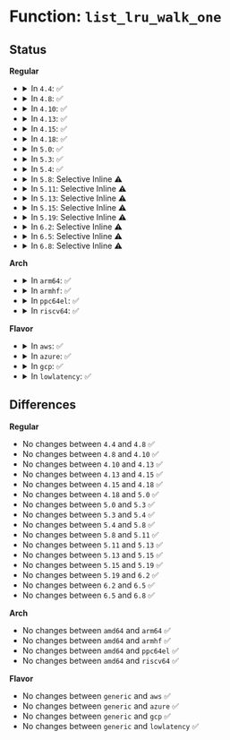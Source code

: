 # Function: <code>list_lru_walk_one</code>

## Status
<b>Regular</b>
<ul>
<li>
<details>
<summary>In <code>4.4</code>: ✅</summary>

```c
long unsigned int list_lru_walk_one(struct list_lru *lru, int nid, struct mem_cgroup *memcg, list_lru_walk_cb isolate, void *cb_arg, long unsigned int *nr_to_walk);
```

**Collision:** Unique Global

**Inline:** No

**Transformation:** False

**Instances:**

```
In mm/list_lru.c (ffffffff811b92b0)
Location: mm/list_lru.c:259
Inline: False
Direct callers:
  - mm/workingset.c:scan_shadow_nodes
  - fs/dcache.c:prune_dcache_sb
  - fs/inode.c:prune_icache_sb
```
**Symbols:**

```
ffffffff811b92b0-ffffffff811b92d5: list_lru_walk_one (STB_GLOBAL)
```
</details>
</li>
<li>
<details>
<summary>In <code>4.8</code>: ✅</summary>

```c
long unsigned int list_lru_walk_one(struct list_lru *lru, int nid, struct mem_cgroup *memcg, list_lru_walk_cb isolate, void *cb_arg, long unsigned int *nr_to_walk);
```

**Collision:** Unique Global

**Inline:** No

**Transformation:** False

**Instances:**

```
In mm/list_lru.c (ffffffff811d35b0)
Location: mm/list_lru.c:259
Inline: False
Direct callers:
  - mm/workingset.c:scan_shadow_nodes
  - fs/dcache.c:prune_dcache_sb
  - fs/inode.c:prune_icache_sb
```
**Symbols:**

```
ffffffff811d35b0-ffffffff811d35d5: list_lru_walk_one (STB_GLOBAL)
```
</details>
</li>
<li>
<details>
<summary>In <code>4.10</code>: ✅</summary>

```c
long unsigned int list_lru_walk_one(struct list_lru *lru, int nid, struct mem_cgroup *memcg, list_lru_walk_cb isolate, void *cb_arg, long unsigned int *nr_to_walk);
```

**Collision:** Unique Global

**Inline:** No

**Transformation:** False

**Instances:**

```
In mm/list_lru.c (ffffffff811e3460)
Location: mm/list_lru.c:259
Inline: False
Direct callers:
  - mm/workingset.c:scan_shadow_nodes
  - fs/dcache.c:prune_dcache_sb
  - fs/inode.c:prune_icache_sb
```
**Symbols:**

```
ffffffff811e3460-ffffffff811e3485: list_lru_walk_one (STB_GLOBAL)
```
</details>
</li>
<li>
<details>
<summary>In <code>4.13</code>: ✅</summary>

```c
long unsigned int list_lru_walk_one(struct list_lru *lru, int nid, struct mem_cgroup *memcg, list_lru_walk_cb isolate, void *cb_arg, long unsigned int *nr_to_walk);
```

**Collision:** Unique Global

**Inline:** No

**Transformation:** False

**Instances:**

```
In mm/list_lru.c (ffffffff811ed8a0)
Location: mm/list_lru.c:257
Inline: False
Direct callers:
  - mm/workingset.c:scan_shadow_nodes
  - fs/dcache.c:prune_dcache_sb
  - fs/inode.c:prune_icache_sb
```
**Symbols:**

```
ffffffff811ed8a0-ffffffff811ed8c5: list_lru_walk_one (STB_GLOBAL)
```
</details>
</li>
<li>
<details>
<summary>In <code>4.15</code>: ✅</summary>

```c
long unsigned int list_lru_walk_one(struct list_lru *lru, int nid, struct mem_cgroup *memcg, list_lru_walk_cb isolate, void *cb_arg, long unsigned int *nr_to_walk);
```

**Collision:** Unique Global

**Inline:** No

**Transformation:** False

**Instances:**

```
In mm/list_lru.c (ffffffff81203d00)
Location: mm/list_lru.c:258
Inline: False
Direct callers:
  - mm/workingset.c:scan_shadow_nodes
  - fs/dcache.c:prune_dcache_sb
  - fs/inode.c:prune_icache_sb
```
**Symbols:**

```
ffffffff81203d00-ffffffff81203d25: list_lru_walk_one (STB_GLOBAL)
```
</details>
</li>
<li>
<details>
<summary>In <code>4.18</code>: ✅</summary>

```c
long unsigned int list_lru_walk_one(struct list_lru *lru, int nid, struct mem_cgroup *memcg, list_lru_walk_cb isolate, void *cb_arg, long unsigned int *nr_to_walk);
```

**Collision:** Unique Global

**Inline:** No

**Transformation:** False

**Instances:**

```
In mm/list_lru.c (ffffffff81224890)
Location: mm/list_lru.c:259
Inline: False
Direct callers:
  - mm/workingset.c:scan_shadow_nodes
  - fs/dcache.c:prune_dcache_sb
  - fs/inode.c:prune_icache_sb
```
**Symbols:**

```
ffffffff81224890-ffffffff812248b5: list_lru_walk_one (STB_GLOBAL)
```
</details>
</li>
<li>
<details>
<summary>In <code>5.0</code>: ✅</summary>

```c
long unsigned int list_lru_walk_one(struct list_lru *lru, int nid, struct mem_cgroup *memcg, list_lru_walk_cb isolate, void *cb_arg, long unsigned int *nr_to_walk);
```

**Collision:** Unique Global

**Inline:** No

**Transformation:** False

**Instances:**

```
In mm/list_lru.c (ffffffff81237c30)
Location: mm/list_lru.c:270
Inline: False
Direct callers:
  - mm/list_lru.c:list_lru_walk_node
  - fs/dcache.c:prune_dcache_sb
  - fs/inode.c:prune_icache_sb
```
**Symbols:**

```
ffffffff81237c30-ffffffff81237ca2: list_lru_walk_one (STB_GLOBAL)
```
</details>
</li>
<li>
<details>
<summary>In <code>5.3</code>: ✅</summary>

```c
long unsigned int list_lru_walk_one(struct list_lru *lru, int nid, struct mem_cgroup *memcg, list_lru_walk_cb isolate, void *cb_arg, long unsigned int *nr_to_walk);
```

**Collision:** Unique Global

**Inline:** No

**Transformation:** False

**Instances:**

```
In mm/list_lru.c (ffffffff812491b0)
Location: mm/list_lru.c:268
Inline: False
Direct callers:
  - mm/list_lru.c:list_lru_walk_node
  - fs/dcache.c:prune_dcache_sb
  - fs/inode.c:prune_icache_sb
```
**Symbols:**

```
ffffffff812491b0-ffffffff81249221: list_lru_walk_one (STB_GLOBAL)
```
</details>
</li>
<li>
<details>
<summary>In <code>5.4</code>: ✅</summary>

```c
long unsigned int list_lru_walk_one(struct list_lru *lru, int nid, struct mem_cgroup *memcg, list_lru_walk_cb isolate, void *cb_arg, long unsigned int *nr_to_walk);
```

**Collision:** Unique Global

**Inline:** No

**Transformation:** False

**Instances:**

```
In mm/list_lru.c (ffffffff81257600)
Location: mm/list_lru.c:268
Inline: False
Direct callers:
  - mm/list_lru.c:list_lru_walk_node
  - fs/dcache.c:prune_dcache_sb
  - fs/inode.c:prune_icache_sb
```
**Symbols:**

```
ffffffff81257600-ffffffff81257671: list_lru_walk_one (STB_GLOBAL)
```
</details>
</li>
<li>
<details>
<summary>In <code>5.8</code>: Selective Inline ⚠️</summary>

```c
long unsigned int list_lru_walk_one(struct list_lru *lru, int nid, struct mem_cgroup *memcg, list_lru_walk_cb isolate, void *cb_arg, long unsigned int *nr_to_walk);
```

**Collision:** Unique Global

**Inline:** Selective

**Transformation:** False

**Instances:**

```
In mm/list_lru.c (ffffffff81285d75)
Location: mm/list_lru.c:258
Inline: True
Inline callers:
  - mm/list_lru.c:list_lru_walk_node
Direct callers:
  - fs/dcache.c:prune_dcache_sb
  - fs/inode.c:prune_icache_sb
```
**Symbols:**

```
ffffffff81285d00-ffffffff81285d6e: list_lru_walk_one (STB_GLOBAL)
```
</details>
</li>
<li>
<details>
<summary>In <code>5.11</code>: Selective Inline ⚠️</summary>

```c
long unsigned int list_lru_walk_one(struct list_lru *lru, int nid, struct mem_cgroup *memcg, list_lru_walk_cb isolate, void *cb_arg, long unsigned int *nr_to_walk);
```

**Collision:** Unique Global

**Inline:** Selective

**Transformation:** False

**Instances:**

```
In mm/list_lru.c (ffffffff81290051)
Location: mm/list_lru.c:258
Inline: True
Inline callers:
  - mm/list_lru.c:list_lru_walk_node
Direct callers:
  - fs/dcache.c:prune_dcache_sb
  - fs/inode.c:prune_icache_sb
```
**Symbols:**

```
ffffffff8128ffc0-ffffffff8129002e: list_lru_walk_one (STB_GLOBAL)
```
</details>
</li>
<li>
<details>
<summary>In <code>5.13</code>: Selective Inline ⚠️</summary>

```c
long unsigned int list_lru_walk_one(struct list_lru *lru, int nid, struct mem_cgroup *memcg, list_lru_walk_cb isolate, void *cb_arg, long unsigned int *nr_to_walk);
```

**Collision:** Unique Global

**Inline:** Selective

**Transformation:** False

**Instances:**

```
In mm/list_lru.c (ffffffff812956a1)
Location: mm/list_lru.c:258
Inline: True
Inline callers:
  - mm/list_lru.c:list_lru_walk_node
Direct callers:
  - fs/dcache.c:prune_dcache_sb
  - fs/inode.c:prune_icache_sb
```
**Symbols:**

```
ffffffff81295610-ffffffff8129567e: list_lru_walk_one (STB_GLOBAL)
```
</details>
</li>
<li>
<details>
<summary>In <code>5.15</code>: Selective Inline ⚠️</summary>

```c
long unsigned int list_lru_walk_one(struct list_lru *lru, int nid, struct mem_cgroup *memcg, list_lru_walk_cb isolate, void *cb_arg, long unsigned int *nr_to_walk);
```

**Collision:** Unique Global

**Inline:** Selective

**Transformation:** False

**Instances:**

```
In mm/list_lru.c (ffffffff812d5d11)
Location: mm/list_lru.c:258
Inline: True
Inline callers:
  - mm/list_lru.c:list_lru_walk_node
Direct callers:
  - fs/dcache.c:prune_dcache_sb
  - fs/inode.c:prune_icache_sb
```
**Symbols:**

```
ffffffff812d5c80-ffffffff812d5cee: list_lru_walk_one (STB_GLOBAL)
```
</details>
</li>
<li>
<details>
<summary>In <code>5.19</code>: Selective Inline ⚠️</summary>

```c
long unsigned int list_lru_walk_one(struct list_lru *lru, int nid, struct mem_cgroup *memcg, list_lru_walk_cb isolate, void *cb_arg, long unsigned int *nr_to_walk);
```

**Collision:** Unique Global

**Inline:** Selective

**Transformation:** False

**Instances:**

```
In mm/list_lru.c (ffffffff813350a9)
Location: mm/list_lru.c:268
Inline: True
Inline callers:
  - mm/list_lru.c:list_lru_walk_node
Direct callers:
  - fs/dcache.c:prune_dcache_sb
  - fs/inode.c:prune_icache_sb
```
**Symbols:**

```
ffffffff81334fc0-ffffffff81335054: list_lru_walk_one (STB_GLOBAL)
```
</details>
</li>
<li>
<details>
<summary>In <code>6.2</code>: Selective Inline ⚠️</summary>

```c
long unsigned int list_lru_walk_one(struct list_lru *lru, int nid, struct mem_cgroup *memcg, list_lru_walk_cb isolate, void *cb_arg, long unsigned int *nr_to_walk);
```

**Collision:** Unique Global

**Inline:** Selective

**Transformation:** False

**Instances:**

```
In mm/list_lru.c (ffffffff813abe29)
Location: mm/list_lru.c:268
Inline: True
Inline callers:
  - mm/list_lru.c:list_lru_walk_node
Direct callers:
  - fs/dcache.c:prune_dcache_sb
  - fs/inode.c:prune_icache_sb
```
**Symbols:**

```
ffffffff813abd30-ffffffff813abdc4: list_lru_walk_one (STB_GLOBAL)
```
</details>
</li>
<li>
<details>
<summary>In <code>6.5</code>: Selective Inline ⚠️</summary>

```c
long unsigned int list_lru_walk_one(struct list_lru *lru, int nid, struct mem_cgroup *memcg, list_lru_walk_cb isolate, void *cb_arg, long unsigned int *nr_to_walk);
```

**Collision:** Unique Global

**Inline:** Selective

**Transformation:** False

**Instances:**

```
In mm/list_lru.c (ffffffff813e01c9)
Location: mm/list_lru.c:268
Inline: True
Inline callers:
  - mm/list_lru.c:list_lru_walk_node
Direct callers:
  - fs/dcache.c:prune_dcache_sb
  - fs/inode.c:prune_icache_sb
```
**Symbols:**

```
ffffffff813e00d0-ffffffff813e0164: list_lru_walk_one (STB_GLOBAL)
```
</details>
</li>
<li>
<details>
<summary>In <code>6.8</code>: Selective Inline ⚠️</summary>

```c
long unsigned int list_lru_walk_one(struct list_lru *lru, int nid, struct mem_cgroup *memcg, list_lru_walk_cb isolate, void *cb_arg, long unsigned int *nr_to_walk);
```

**Collision:** Unique Global

**Inline:** Selective

**Transformation:** False

**Instances:**

```
In mm/list_lru.c (ffffffff8140aa79)
Location: mm/list_lru.c:269
Inline: True
Inline callers:
  - mm/list_lru.c:list_lru_walk_node
Direct callers:
  - mm/zswap.c:shrink_memcg
  - mm/zswap.c:zswap_shrinker_scan
  - fs/dcache.c:prune_dcache_sb
  - fs/inode.c:prune_icache_sb
```
**Symbols:**

```
ffffffff8140a980-ffffffff8140aa14: list_lru_walk_one (STB_GLOBAL)
```
</details>
</li>
</ul>
<b>Arch</b>
<ul>
<li>
<details>
<summary>In <code>arm64</code>: ✅</summary>

```c
long unsigned int list_lru_walk_one(struct list_lru *lru, int nid, struct mem_cgroup *memcg, list_lru_walk_cb isolate, void *cb_arg, long unsigned int *nr_to_walk);
```

**Collision:** Unique Global

**Inline:** No

**Transformation:** False

**Instances:**

```
In mm/list_lru.c (ffff8000102ef238)
Location: mm/list_lru.c:268
Inline: False
Direct callers:
  - mm/list_lru.c:list_lru_walk_node
  - fs/dcache.c:prune_dcache_sb
  - fs/inode.c:prune_icache_sb
```
**Symbols:**

```
ffff8000102ef238-ffff8000102ef2fc: list_lru_walk_one (STB_GLOBAL)
```
</details>
</li>
<li>
<details>
<summary>In <code>armhf</code>: ✅</summary>

```c
long unsigned int list_lru_walk_one(struct list_lru *lru, int nid, struct mem_cgroup *memcg, list_lru_walk_cb isolate, void *cb_arg, long unsigned int *nr_to_walk);
```

**Collision:** Unique Global

**Inline:** No

**Transformation:** False

**Instances:**

```
In mm/list_lru.c (c0512aec)
Location: mm/list_lru.c:268
Inline: False
Direct callers:
  - mm/list_lru.c:list_lru_walk_node
  - fs/dcache.c:prune_dcache_sb
  - fs/inode.c:prune_icache_sb
```
**Symbols:**

```
c0512aec-c0512b64: list_lru_walk_one (STB_GLOBAL)
```
</details>
</li>
<li>
<details>
<summary>In <code>ppc64el</code>: ✅</summary>

```c
long unsigned int list_lru_walk_one(struct list_lru *lru, int nid, struct mem_cgroup *memcg, list_lru_walk_cb isolate, void *cb_arg, long unsigned int *nr_to_walk);
```

**Collision:** Unique Global

**Inline:** No

**Transformation:** False

**Instances:**

```
In mm/list_lru.c (c0000000003b2e50)
Location: mm/list_lru.c:268
Inline: False
Direct callers:
  - mm/list_lru.c:list_lru_walk_node
  - fs/dcache.c:prune_dcache_sb
  - fs/inode.c:prune_icache_sb
```
**Symbols:**

```
c0000000003b2e50-c0000000003b2f58: list_lru_walk_one (STB_GLOBAL)
```
</details>
</li>
<li>
<details>
<summary>In <code>riscv64</code>: ✅</summary>

```c
long unsigned int list_lru_walk_one(struct list_lru *lru, int nid, struct mem_cgroup *memcg, list_lru_walk_cb isolate, void *cb_arg, long unsigned int *nr_to_walk);
```

**Collision:** Unique Global

**Inline:** No

**Transformation:** False

**Instances:**

```
In mm/list_lru.c (ffffffe000202ea2)
Location: mm/list_lru.c:268
Inline: False
Direct callers:
  - mm/list_lru.c:list_lru_walk_node
  - fs/dcache.c:prune_dcache_sb
  - fs/inode.c:prune_icache_sb
```
**Symbols:**

```
ffffffe000202ea2-ffffffe000202f52: list_lru_walk_one (STB_GLOBAL)
```
</details>
</li>
</ul>
<b>Flavor</b>
<ul>
<li>
<details>
<summary>In <code>aws</code>: ✅</summary>

```c
long unsigned int list_lru_walk_one(struct list_lru *lru, int nid, struct mem_cgroup *memcg, list_lru_walk_cb isolate, void *cb_arg, long unsigned int *nr_to_walk);
```

**Collision:** Unique Global

**Inline:** No

**Transformation:** False

**Instances:**

```
In mm/list_lru.c (ffffffff8124fc50)
Location: mm/list_lru.c:268
Inline: False
Direct callers:
  - mm/list_lru.c:list_lru_walk_node
  - fs/dcache.c:prune_dcache_sb
  - fs/inode.c:prune_icache_sb
```
**Symbols:**

```
ffffffff8124fc50-ffffffff8124fcc1: list_lru_walk_one (STB_GLOBAL)
```
</details>
</li>
<li>
<details>
<summary>In <code>azure</code>: ✅</summary>

```c
long unsigned int list_lru_walk_one(struct list_lru *lru, int nid, struct mem_cgroup *memcg, list_lru_walk_cb isolate, void *cb_arg, long unsigned int *nr_to_walk);
```

**Collision:** Unique Global

**Inline:** No

**Transformation:** False

**Instances:**

```
In mm/list_lru.c (ffffffff81242bf0)
Location: mm/list_lru.c:268
Inline: False
Direct callers:
  - mm/list_lru.c:list_lru_walk_node
  - fs/dcache.c:prune_dcache_sb
  - fs/inode.c:prune_icache_sb
```
**Symbols:**

```
ffffffff81242bf0-ffffffff81242c61: list_lru_walk_one (STB_GLOBAL)
```
</details>
</li>
<li>
<details>
<summary>In <code>gcp</code>: ✅</summary>

```c
long unsigned int list_lru_walk_one(struct list_lru *lru, int nid, struct mem_cgroup *memcg, list_lru_walk_cb isolate, void *cb_arg, long unsigned int *nr_to_walk);
```

**Collision:** Unique Global

**Inline:** No

**Transformation:** False

**Instances:**

```
In mm/list_lru.c (ffffffff8124d9f0)
Location: mm/list_lru.c:268
Inline: False
Direct callers:
  - mm/list_lru.c:list_lru_walk_node
  - fs/dcache.c:prune_dcache_sb
  - fs/inode.c:prune_icache_sb
```
**Symbols:**

```
ffffffff8124d9f0-ffffffff8124da61: list_lru_walk_one (STB_GLOBAL)
```
</details>
</li>
<li>
<details>
<summary>In <code>lowlatency</code>: ✅</summary>

```c
long unsigned int list_lru_walk_one(struct list_lru *lru, int nid, struct mem_cgroup *memcg, list_lru_walk_cb isolate, void *cb_arg, long unsigned int *nr_to_walk);
```

**Collision:** Unique Global

**Inline:** No

**Transformation:** False

**Instances:**

```
In mm/list_lru.c (ffffffff8125d130)
Location: mm/list_lru.c:268
Inline: False
Direct callers:
  - mm/list_lru.c:list_lru_walk_node
  - fs/dcache.c:prune_dcache_sb
  - fs/inode.c:prune_icache_sb
```
**Symbols:**

```
ffffffff8125d130-ffffffff8125d19f: list_lru_walk_one (STB_GLOBAL)
```
</details>
</li>
</ul>

## Differences
<b>Regular</b>
<ul>
<li>
No changes between <code>4.4</code> and <code>4.8</code> ✅
</li>
<li>
No changes between <code>4.8</code> and <code>4.10</code> ✅
</li>
<li>
No changes between <code>4.10</code> and <code>4.13</code> ✅
</li>
<li>
No changes between <code>4.13</code> and <code>4.15</code> ✅
</li>
<li>
No changes between <code>4.15</code> and <code>4.18</code> ✅
</li>
<li>
No changes between <code>4.18</code> and <code>5.0</code> ✅
</li>
<li>
No changes between <code>5.0</code> and <code>5.3</code> ✅
</li>
<li>
No changes between <code>5.3</code> and <code>5.4</code> ✅
</li>
<li>
No changes between <code>5.4</code> and <code>5.8</code> ✅
</li>
<li>
No changes between <code>5.8</code> and <code>5.11</code> ✅
</li>
<li>
No changes between <code>5.11</code> and <code>5.13</code> ✅
</li>
<li>
No changes between <code>5.13</code> and <code>5.15</code> ✅
</li>
<li>
No changes between <code>5.15</code> and <code>5.19</code> ✅
</li>
<li>
No changes between <code>5.19</code> and <code>6.2</code> ✅
</li>
<li>
No changes between <code>6.2</code> and <code>6.5</code> ✅
</li>
<li>
No changes between <code>6.5</code> and <code>6.8</code> ✅
</li>
</ul>
<b>Arch</b>
<ul>
<li>
No changes between <code>amd64</code> and <code>arm64</code> ✅
</li>
<li>
No changes between <code>amd64</code> and <code>armhf</code> ✅
</li>
<li>
No changes between <code>amd64</code> and <code>ppc64el</code> ✅
</li>
<li>
No changes between <code>amd64</code> and <code>riscv64</code> ✅
</li>
</ul>
<b>Flavor</b>
<ul>
<li>
No changes between <code>generic</code> and <code>aws</code> ✅
</li>
<li>
No changes between <code>generic</code> and <code>azure</code> ✅
</li>
<li>
No changes between <code>generic</code> and <code>gcp</code> ✅
</li>
<li>
No changes between <code>generic</code> and <code>lowlatency</code> ✅
</li>
</ul>
